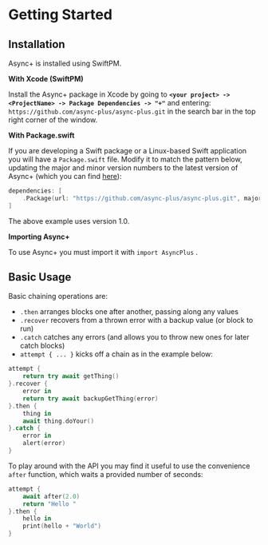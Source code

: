 # Getting Started

## Installation

Async+ is installed using SwiftPM.

**With Xcode (SwiftPM)** 

Install the Async+ package in Xcode by going to **`<your project> -> <ProjectName> -> Package Dependencies -> "+"`** and entering: `https://github.com/async-plus/async-plus.git` in the search bar in the top right corner of the window.

**With Package.swift**

If you are developing a Swift package or a Linux-based Swift application you will have a `Package.swift` file. Modify it to match the pattern below, updating the major and minor version numbers to the latest version of Async+ (which you can find [here](https://github.com/async-plus/async-plus/releases)):

```swift
dependencies: [
    .Package(url: "https://github.com/async-plus/async-plus.git", majorVersion: 1, minor: 0),
] 
```

The above example uses version 1.0.

**Importing Async+**

To use Async+ you must import it with `import AsyncPlus` .

## Basic Usage

Basic chaining operations are:

* `.then` arranges blocks one after another, passing along any values
* `.recover` recovers from a thrown error with a backup value (or block to run)
* `.catch` catches any errors (and allows you to throw new ones for later catch blocks)
* `attempt { ... }` kicks off a chain as in the example below:

```swift
attempt {
    return try await getThing()
}.recover {
    error in
    return try await backupGetThing(error)
}.then {
    thing in
    await thing.doYour()
}.catch {
    error in
    alert(error)
}
```

To play around with the API you may find it useful to use the convenience `after` function, which waits a provided number of seconds:

```swift
attempt {
    await after(2.0)
    return "Hello "
}.then {
    hello in 
    print(hello + "World")
}
```



